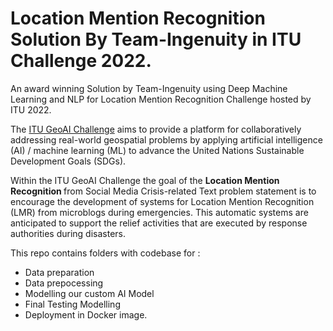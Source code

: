 # Location Mention Recognition Solution By Team-Ingenuity in ITU Challenge 2022.
An award winning Solution by Team-Ingenuity using Deep Machine Learning and NLP for Location Mention Recognition Challenge hosted by ITU 2022.

The [ITU GeoAI Challenge](https://aiforgood.itu.int/) aims to provide a platform for collaboratively addressing real-world geospatial problems by applying artificial intelligence (AI) / machine learning (ML) to advance the United Nations Sustainable Development Goals (SDGs). 

Within the ITU GeoAI Challenge the goal of the <b>Location Mention Recognition </b>from Social Media Crisis-related Text problem statement is to encourage the development of systems for Location Mention Recognition (LMR) from microblogs during emergencies. This automatic systems are anticipated to support the relief activities that are executed by response authorities during disasters. 

This repo contains folders with codebase for :
 - Data preparation
 - Data prepocessing
 - Modelling our custom AI Model
 - Final Testing Modelling
 - Deployment in Docker image.

